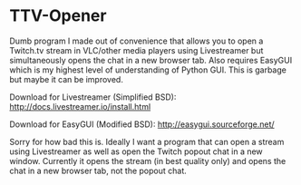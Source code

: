 # TTV-Opener
Dumb program I made out of convenience that allows you to open a Twitch.tv stream in VLC/other media players using Livestreamer but simultaneously opens the chat in a new browser tab. Also requires EasyGUI which is my highest level of understanding of Python GUI. This is garbage but maybe it can be improved.

Download for Livestreamer (Simplified BSD): http://docs.livestreamer.io/install.html

Download for EasyGUI (Modified BSD): http://easygui.sourceforge.net/

Sorry for how bad this is. Ideally I want a program that can open a stream using Livestreamer as well as open the Twitch popout chat in a new window. Currently it opens the stream (in best quality only) and opens the chat in a new browser tab, not the popout chat.
